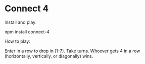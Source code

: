 Connect 4
=========

Install and play:

npm install connect-4

How to play:

Enter in a row to drop in (1-7). Take turns. Whoever gets 4 in a row
(horizontally, vertically, or diagonally) wins.
